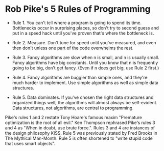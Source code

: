 # Rob Pike's 5 Rules of Programming

- Rule 1. You can't tell where a program is going to spend its time.
  Bottlenecks occur in surprising places, so don't try to second guess and put
  in a speed hack until you've proven that's where the bottleneck is.

- Rule 2. Measure. Don't tune for speed until you've measured, and even then
  don't unless one part of the code overwhelms the rest.

- Rule 3. Fancy algorithms are slow when n is small, and n is usually small.
  Fancy algorithms have big constants. Until you know that n is frequently
  going to be big, don't get fancy. (Even if n does get big, use Rule 2 first.)

- Rule 4. Fancy algorithms are buggier than simple ones, and they're much
  harder to implement. Use simple algorithms as well as simple data structures.

- Rule 5. Data dominates. If you've chosen the right data structures and
  organized things well, the algorithms will almost always be self-evident.
  Data structures, not algorithms, are central to programming.

Pike's rules 1 and 2 restate Tony Hoare's famous maxim "Premature optimization
is the root of all evil." Ken Thompson rephrased Pike's rules 3 and 4 as "When
in doubt, use brute force.". Rules 3 and 4 are instances of the design
philosophy KISS. Rule 5 was previously stated by Fred Brooks in The Mythical
Man-Month. Rule 5 is often shortened to "write stupid code that uses smart
objects".

